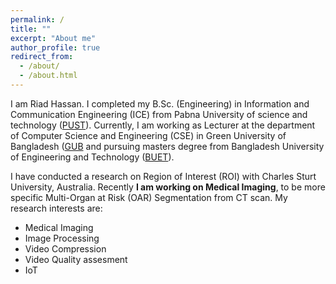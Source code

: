 ```yaml
---
permalink: /
title: ""
excerpt: "About me"
author_profile: true
redirect_from: 
  - /about/
  - /about.html
---
```

I am Riad Hassan. I completed my B.Sc. (Engineering) in Information and Communication Engineering (ICE) from Pabna University of science and technology ([PUST](https://pust.ac.bd/)). Currently, I am working as Lecturer at the department of Computer Science and Engineering (CSE) in Green University of Bangladesh ([GUB](https://green.edu.bd/faculty-profile/dept-of-cse/md-riad-hassan/) and pursuing masters degree from Bangladesh University of Engineering and Technology ([BUET](https://www.buet.ac.bd/)).

I have conducted a research on Region of Interest (ROI) with Charles Sturt University, Australia. Recently **I am working on Medical Imaging**, to be more specific Multi-Organ at Risk (OAR) Segmentation from CT scan. My research interests are:

* Medical Imaging
* Image Processing
* Video Compression
* Video Quality assesment
* IoT
